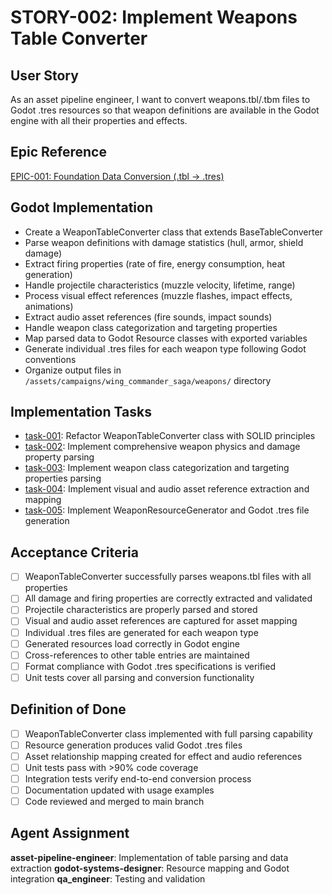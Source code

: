 # STORY-002: Implement Weapons Table Converter

## User Story
As an asset pipeline engineer, I want to convert weapons.tbl/.tbm files to Godot .tres resources so that weapon definitions are available in the Godot engine with all their properties and effects.

## Epic Reference
[EPIC-001: Foundation Data Conversion (.tbl → .tres)](../epics/EPIC-001-foundation-data-conversion.md)

## Godot Implementation
- Create a WeaponTableConverter class that extends BaseTableConverter
- Parse weapon definitions with damage statistics (hull, armor, shield damage)
- Extract firing properties (rate of fire, energy consumption, heat generation)
- Handle projectile characteristics (muzzle velocity, lifetime, range)
- Process visual effect references (muzzle flashes, impact effects, animations)
- Extract audio asset references (fire sounds, impact sounds)
- Handle weapon class categorization and targeting properties
- Map parsed data to Godot Resource classes with exported variables
- Generate individual .tres files for each weapon type following Godot conventions
- Organize output files in `/assets/campaigns/wing_commander_saga/weapons/` directory

## Implementation Tasks
- [task-001](../tasks/task-001-refactor-weapontableconverter.md): Refactor WeaponTableConverter class with SOLID principles
- [task-002](../tasks/task-002-weapon-physics-parsing.md): Implement comprehensive weapon physics and damage property parsing
- [task-003](../tasks/task-003-weapon-categorization-parsing.md): Implement weapon class categorization and targeting properties parsing
- [task-004](../tasks/task-004-weapon-asset-reference-mapping.md): Implement visual and audio asset reference extraction and mapping
- [task-005](../tasks/task-005-weapon-godot-generation.md): Implement WeaponResourceGenerator and Godot .tres file generation

## Acceptance Criteria
- [ ] WeaponTableConverter successfully parses weapons.tbl files with all properties
- [ ] All damage and firing properties are correctly extracted and validated
- [ ] Projectile characteristics are properly parsed and stored
- [ ] Visual and audio asset references are captured for asset mapping
- [ ] Individual .tres files are generated for each weapon type
- [ ] Generated resources load correctly in Godot engine
- [ ] Cross-references to other table entries are maintained
- [ ] Format compliance with Godot .tres specifications is verified
- [ ] Unit tests cover all parsing and conversion functionality

## Definition of Done
- [ ] WeaponTableConverter class implemented with full parsing capability
- [ ] Resource generation produces valid Godot .tres files
- [ ] Asset relationship mapping created for effect and audio references
- [ ] Unit tests pass with >90% code coverage
- [ ] Integration tests verify end-to-end conversion process
- [ ] Documentation updated with usage examples
- [ ] Code reviewed and merged to main branch

## Agent Assignment
**asset-pipeline-engineer**: Implementation of table parsing and data extraction
**godot-systems-designer**: Resource mapping and Godot integration
**qa_engineer**: Testing and validation